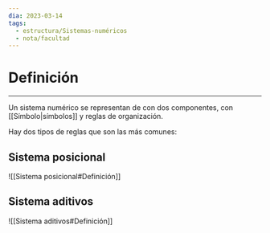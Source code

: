 ```yaml
---
dia: 2023-03-14
tags:
  - estructura/Sistemas-numéricos
  - nota/facultad
---
```

# Definición
---
Un sistema numérico se representan de con dos componentes, con [[Símbolo|símbolos]] y reglas de organización.

Hay dos tipos de reglas que son las más comunes:

## Sistema posicional
![[Sistema posicional#Definición]]

## Sistema aditivos
![[Sistema aditivos#Definición]]
